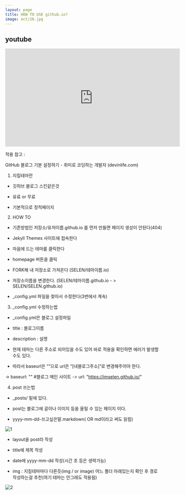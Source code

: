 ```yaml
---
layout: page
title: HOW TO USE github.io?
image: ect/26.jpg
---
```


## youtube
<iframe width="560" height="315" src="https://www.youtube.com/embed/8Q99GeMjx_0" frameborder="0" allowfullscreen></iframe>



적용 참고 :

GitHub 블로그 기본 설정하기 - 취미로 코딩하는 개발자 (devinlife.com)



1. 지킬테마란

- 깃허브 블로그 스킨같은것

- 유료  or 무료

- 기본적으로 정적페이지



2. HOW TO

- 기존방법인 저장소/유저이름.github.io 를 먼저 만들면 페이지 생성이 안된다(404)

- Jekyll Themes  사이트에 접속한다

- 마음에 드는 테마를 클릭한다

- homepage 버튼을 클릭

- FORK해 내 저장소로 가져온다 (SELEN/테마이름.io)

- 저장소이름을 변경한다. (SELEN/테마이름.github.io - > SELEN/SELEN.github.io)

- _config.yml 파일을 찾아서 수정한다(3번에서 계속)





3. _config.yml 수정하는법

- _config.yml은 블로그 설정파일

- title : 블로그이름

- description : 설명



- 현재 테마는 다른 주소로 되어있을 수도 있어 바로 적용을 확인하면 에러가 발생할 수도 있다.

- 따라서 baseurl은 ““으로 url은 “[내블로그주소]“로 변경해주어야 한다.

-> baseurl: ""
#블로그 메인 사이트
-> url: "https://imselen.github.io/"







4. post 쓰는법

- _posts/ 밑에 있다.

- post는 블로그에 글이나 이미지 등을 올릴 수 있는 페이지 이다.

- yyyy-mm-dd-쓰고싶은말.markdown( OR md이라고 써도 읽힘)


![1]({{site.baseurl}}/images/pages/set_git_io/1.png)



- layout을 post라 작성

- title에 제목 작성

- date에 yyyy-mm-dd 작성(시간 초 등은 생략가능)

- img : 지킬테마마다 다른듯(img / or image)  어느 폴더 아래있는지 확인 후 경로 작성하는걸 추천(여기 테마는 안그래도 적용됨)


![2]({{site.baseurl}}/images/pages/set_git_io/2.png)









